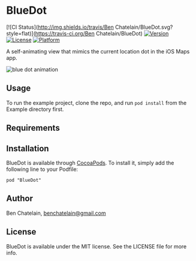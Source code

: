 # BlueDot

[![CI Status](http://img.shields.io/travis/Ben Chatelain/BlueDot.svg?style=flat)](https://travis-ci.org/Ben Chatelain/BlueDot)
[![Version](https://img.shields.io/cocoapods/v/BlueDot.svg?style=flat)](http://cocoadocs.org/docsets/BlueDot)
[![License](https://img.shields.io/cocoapods/l/BlueDot.svg?style=flat)](http://cocoadocs.org/docsets/BlueDot)
[![Platform](https://img.shields.io/cocoapods/p/BlueDot.svg?style=flat)](http://cocoadocs.org/docsets/BlueDot)

A self-animating view that mimics the current location dot in the iOS Maps app.

![blue dot animation](https://imgflip.com/gif/azwxh "Logo Title Text 1")

## Usage

To run the example project, clone the repo, and run `pod install` from the Example directory first.

## Requirements

## Installation

BlueDot is available through [CocoaPods](http://cocoapods.org). To install
it, simply add the following line to your Podfile:

    pod "BlueDot"

## Author

Ben Chatelain, benchatelain@gmail.com

## License

BlueDot is available under the MIT license. See the LICENSE file for more info.
